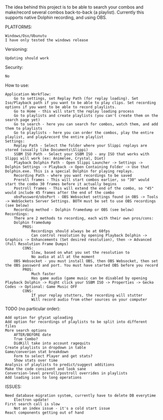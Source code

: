 The idea behind this project is to be able to search your combos and make/record several combos back-to-back (a playlist).
Currently this supports native Dolphin recording, and using OBS.

PLATFORMS:

    Windows/Osx/Ubunutu
    I have only tested the windows release 

Versioning:

    Updating should work

Security:

    No

How to use:

    Application Workflow:
        Go to settings, set Replay Path (for replay loading). Set Iso/Playback path if you want to be able to play clips. Set recording options if you want to be able to record playlists.
        Go to Home - this will start the replay loading process
        Go to playlists and create playlists (you can't create them on the search page yet)
        Go to search - here you can search for combos, watch them, and add them to playlists
        Go to playlists - here you can order the combos, play the entire playlist, and play&record the entire playlist
    Settings:
        Replay Path - Select the folder where your Slippi replays are stored (usually like Documents\Slippi)
        SSBM ISO Path - Select your SSBM ISO - any ISO that works with Slippi will work (ex: Animelee, Crystal, Diet)
        Playback Dolphin Path - Open Slippi Launcher -> Settings -> Dolphin Settings -> Playback -> Open Containing Folder -> Use that Dolphin.exe. This is a special Dolphin for playing replays.
        Recording Path - where you want recordings to be saved
        Preroll frames - This will start combos earlier, so "30" would start the combo 30 frames before it actually begins
        Postroll frames - This will extend the end of the combo, so "45" would include 45 frames after the end of the combo
        obsPassword/obsPort - OBS Websocket settings found in OBS -> Tools -> WebSockets Server Settings. BOTH must be set to use OBS recordings (see below)
        Recording method - Dolphin framedump or OBS (see below)
    Recordings:
        There are 2 methods to recording, each with their own pros/cons:
        Dolphin framedump
            PROS:
                Recordings should always be at 60fps
                Can control resolution by opening Playback Dolphin -> Graphics -> Enhancements (Set desired resolution), then -> Advanced (Full Resolution Frame Dumps)
            CONS:
                Slow, based on what you set the resolution to
                No audio at all at the moment
        OBS Websocket - you must install OBS, then OBS Websocket, then set the OBS password and port. You must have started OBS before you record
            PROS:
                Much faster
                Has game audio (game music can be disabled by opening Playback Dolphin -> Right click your SSBM ISO -> Properties -> Gecko Codes -> Optional: Game Music OFF
            CONS:
                If your replay stutters, the recording will stutter
                Will record audio from other sources on your computer

TODO (no particular order):

    Add option for gfycat uploading
    Add option for recordings of playlists to be split into different files
    More search options
        AFTER/BEFORE date
        True Combo?
        DidKill take into account ragequits
    Create playlists in dropdown in table
    Game/converion stat breakdown
        Form to select Player and get stats?
        Show stats over time
    Analysis of playlists to predict/suggest additions
    Make the code consisent and look sane    
    Conversion-level preroll/postroll overrides in playlists
    Add loading icon to long operations

ISSUES:

    Need database migration system, currently have to delete DB everytime
        Electron update!    
    First search call is slow
        Not an index issue - it's a cold start issue
    React components getting out of hand
